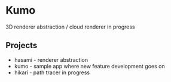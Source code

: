 # Kumo

3D renderer abstraction / cloud renderer in progress

## Projects
- hasami - renderer abstraction
- kumo - sample app where new feature development goes on
- hikari - path tracer in progress